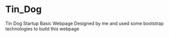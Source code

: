 # Tin_Dog
Tin Dog Startup Basic Webpage Designed by me and used some bootstrap technologies to build this webpage
